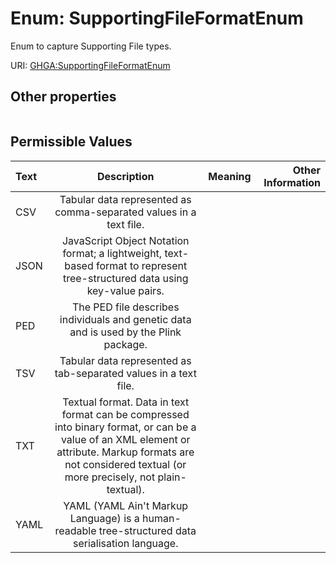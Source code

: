 
# Enum: SupportingFileFormatEnum


Enum to capture Supporting File types.

URI: [GHGA:SupportingFileFormatEnum](https://w3id.org/GHGA/SupportingFileFormatEnum)


## Other properties

|  |  |  |
| --- | --- | --- |

## Permissible Values

| Text | Description | Meaning | Other Information |
| :--- | :---: | :---: | ---: |
| CSV | Tabular data represented as comma-separated values in a text file. |  |  |
| JSON | JavaScript Object Notation format; a lightweight, text-based format to represent tree-structured data using key-value pairs. |  |  |
| PED | The PED file describes individuals and genetic data and is used by the Plink package. |  |  |
| TSV | Tabular data represented as tab-separated values in a text file. |  |  |
| TXT | Textual format. Data in text format can be compressed into binary format, or can be a value of an XML element or attribute. Markup formats are not considered textual (or more precisely, not plain-textual). |  |  |
| YAML | YAML (YAML Ain't Markup Language) is a human-readable tree-structured data serialisation language. |  |  |

